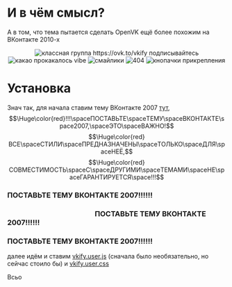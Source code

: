 # И в чём смысл?
А в том, что тема пытается сделать OpenVK ещё более похожим на ВКонтакте 2010-х
<p align="center">
  <img src="https://github.com/user-attachments/assets/b1ff5ee3-8075-48d0-8cc7-d15c7512b3b9" alt="классная группа https://ovk.to/vkify подписывайтесь" />
  <img src="https://github.com/user-attachments/assets/b98fa5a7-6e9d-4a31-89d3-8a84112a909e" alt="какао прокакалось vibe" />
  <img src="https://github.com/user-attachments/assets/10514054-325a-450f-868d-365455bd02de" alt="смайлики" />
  <img src="https://github.com/user-attachments/assets/eb6129f9-3eca-48d7-b76e-f56c1d7e741d" alt="404" />
  <img src="https://github.com/user-attachments/assets/51f14a67-5ace-4ce1-b958-d3ad764b5f45" alt="кнопачки прикрепления" />
  


</p>

# Установка
Знач так, для начала ставим тему ВКонтакте 2007  [тут](https://ovk.to/settings?act=interface),
$$\Huge\color{red}!!!\spaceПОСТАВЬТЕ\spaceТЕМУ\spaceВКОНТАКТЕ\space2007,\spaceЭТО\spaceВАЖНО!$$
$$\Huge\color{red}ВСЕ\spaceСТИЛИ\spaceПРЕДНАЗНАЧЕНЫ\spaceТОЛЬКО\spaceДЛЯ\spaceНЕЁ,$$
$$\Huge\color{red}СОВМЕСТИМОСТЬ\spaceС\spaceДРУГИМИ\spaceТЕМАМИ\spaceНЕ\spaceГАРАНТИРУЕТСЯ\space!!!$$
### ПОСТАВЬТЕ ТЕМУ ВКОНТАКТЕ 2007!!!!!! 
###                                                     ПОСТАВЬТЕ ТЕМУ ВКОНТАКТЕ 2007!!!!!!
### ПОСТАВЬТЕ ТЕМУ ВКОНТАКТЕ 2007!!!!!! 
далее идём и ставим [vkify.user.js](https://raw.githubusercontent.com/koke228666/VKify/refs/heads/main/vkify.user.js) (сначала было необязательно, но сейчас стоило бы) и [vkify.user.css](https://raw.githubusercontent.com/koke228666/VKify/refs/heads/main/vkify.user.css)


Всьо
